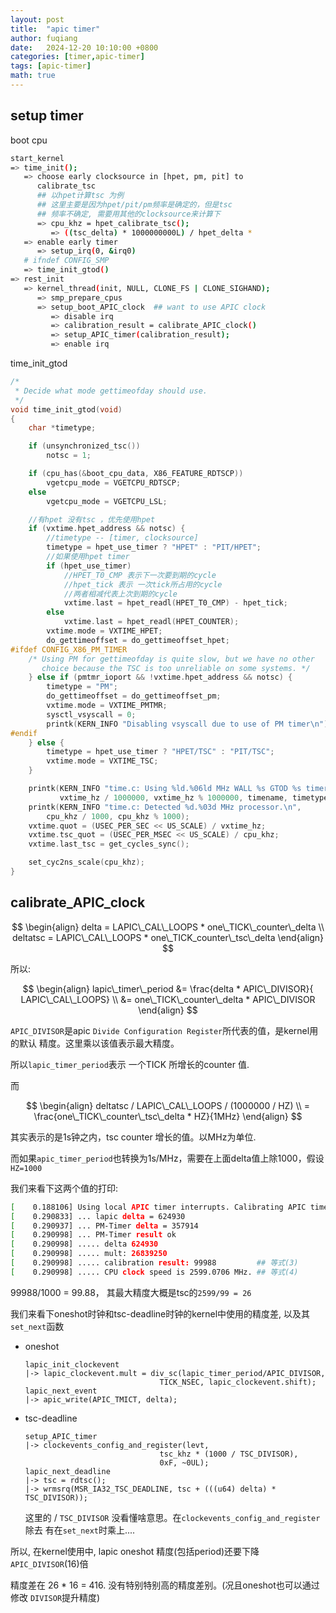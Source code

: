 ```yaml
---
layout: post
title:  "apic timer"
author: fuqiang
date:   2024-12-20 10:10:00 +0800
categories: [timer,apic-timer]
tags: [apic-timer]
math: true
---
```



## setup timer

boot cpu
```sh
start_kernel
=> time_init();
   => choose early clocksource in [hpet, pm, pit] to  
      calibrate_tsc
      ## 以hpet计算tsc 为例
      ## 这里主要是因为hpet/pit/pm频率是确定的，但是tsc
      ## 频率不确定, 需要用其他的clocksource来计算下
      => cpu_khz = hpet_calibrate_tsc();
         => ((tsc_delta) * 1000000000L) / hpet_delta *
   => enable early timer
      => setup_irq(0, &irq0)
   # ifndef CONFIG_SMP
   => time_init_gtod()
=> rest_init
   => kernel_thread(init, NULL, CLONE_FS | CLONE_SIGHAND);
      => smp_prepare_cpus
      => setup_boot_APIC_clock  ## want to use APIC clock
         => disable irq
         => calibration_result = calibrate_APIC_clock()
         => setup_APIC_timer(calibration_result);
         => enable irq
```

time_init_gtod
```cpp
/*
 * Decide what mode gettimeofday should use.
 */
void time_init_gtod(void)
{
    char *timetype;

    if (unsynchronized_tsc())
        notsc = 1;

    if (cpu_has(&boot_cpu_data, X86_FEATURE_RDTSCP))
        vgetcpu_mode = VGETCPU_RDTSCP;
    else
        vgetcpu_mode = VGETCPU_LSL;

    //有hpet 没有tsc ，优先使用hpet
    if (vxtime.hpet_address && notsc) {
        //timetype -- [timer, clocksource]
        timetype = hpet_use_timer ? "HPET" : "PIT/HPET";
        //如果使用hpet timer
        if (hpet_use_timer)
            //HPET_T0_CMP 表示下一次要到期的cycle
            //hpet_tick 表示 一次tick所占用的cycle
            //两者相减代表上次到期的cycle
            vxtime.last = hpet_readl(HPET_T0_CMP) - hpet_tick;
        else
            vxtime.last = hpet_readl(HPET_COUNTER);
        vxtime.mode = VXTIME_HPET;
        do_gettimeoffset = do_gettimeoffset_hpet;
#ifdef CONFIG_X86_PM_TIMER
    /* Using PM for gettimeofday is quite slow, but we have no other
       choice because the TSC is too unreliable on some systems. */
    } else if (pmtmr_ioport && !vxtime.hpet_address && notsc) {
        timetype = "PM";
        do_gettimeoffset = do_gettimeoffset_pm;
        vxtime.mode = VXTIME_PMTMR;
        sysctl_vsyscall = 0;
        printk(KERN_INFO "Disabling vsyscall due to use of PM timer\n");
#endif
    } else {
        timetype = hpet_use_timer ? "HPET/TSC" : "PIT/TSC";
        vxtime.mode = VXTIME_TSC;
    }

    printk(KERN_INFO "time.c: Using %ld.%06ld MHz WALL %s GTOD %s timer.\n",
           vxtime_hz / 1000000, vxtime_hz % 1000000, timename, timetype);
    printk(KERN_INFO "time.c: Detected %d.%03d MHz processor.\n",
        cpu_khz / 1000, cpu_khz % 1000);
    vxtime.quot = (USEC_PER_SEC << US_SCALE) / vxtime_hz;
    vxtime.tsc_quot = (USEC_PER_MSEC << US_SCALE) / cpu_khz;
    vxtime.last_tsc = get_cycles_sync();

    set_cyc2ns_scale(cpu_khz);
}
```

## calibrate_APIC_clock

$$
\begin{align}
delta = LAPIC\_CAL\_LOOPS * one\_TICK\_counter\_delta \\
deltatsc = LAPIC\_CAL\_LOOPS * one\_TICK_counter\_tsc\_delta
\end{align}
$$

所以:

$$
\begin{align}
lapic\_timer\_period &= \frac{delta * APIC\_DIVISOR}{ LAPIC\_CAL\_LOOPS} \\
&= one\_TICK\_counter\_delta * APIC\_DIVISOR
\end{align}
$$

`APIC_DIVISOR`是apic `Divide Configuration Register`所代表的值，是kernel用的默认
精度。这里乘以该值表示最大精度。

所以`lapic_timer_period`表示 一个TICK 所增长的counter 值.

而

$$
\begin{align}
deltatsc / LAPIC\_CAL\_LOOPS / (1000000 / HZ)  \\
= \frac{one\_TICK\_counter\_tsc\_delta * HZ}{1MHz}
\end{align}
$$

其实表示的是1s钟之内，tsc counter 增长的值。以MHz为单位.

而如果`apic_timer_period`也转换为1s/MHz，需要在上面delta值上除1000，假设
`HZ=1000`

我们来看下这两个值的打印:
```sh
[    0.188106] Using local APIC timer interrupts. Calibrating APIC timer ...
[    0.290833] ... lapic delta = 624930
[    0.290937] ... PM-Timer delta = 357914
[    0.290998] ... PM-Timer result ok
[    0.290998] ..... delta 624930
[    0.290998] ..... mult: 26839250
[    0.290998] ..... calibration result: 99988         ## 等式(3)
[    0.290998] ..... CPU clock speed is 2599.0706 MHz. ## 等式(4)
```

99988/1000 = 99.88， 其最大精度大概是tsc的`2599/99 = 26`


我们来看下oneshot时钟和tsc-deadline时钟的kernel中使用的精度差, 以及其`set_next`函数

* oneshot
  ```
  lapic_init_clockevent
  |-> lapic_clockevent.mult = div_sc(lapic_timer_period/APIC_DIVISOR,
                                TICK_NSEC, lapic_clockevent.shift);
  lapic_next_event
  |-> apic_write(APIC_TMICT, delta);
  ```
* tsc-deadline
  ```
  setup_APIC_timer
  |-> clockevents_config_and_register(levt,
                                tsc_khz * (1000 / TSC_DIVISOR),
                                0xF, ~0UL);
  lapic_next_deadline
  |-> tsc = rdtsc();
  |-> wrmsrq(MSR_IA32_TSC_DEADLINE, tsc + (((u64) delta) * TSC_DIVISOR));
  ```

  这里的 / `TSC_DIVISOR` 没看懂啥意思。在`clockevents_config_and_register`除去
  有在`set_next`时乘上....

所以, 在kernel使用中, lapic oneshot 精度(包括period)还要下降`APIC_DIVISOR`(16)倍

精度差在 26 * 16 = 416. 没有特别特别高的精度差别。(况且oneshot也可以通过修改
`DIVISOR`提升精度)
